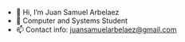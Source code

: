 - 👋 Hi, I’m Juan Samuel Arbelaez
- 🌱 Computer and Systems Student
- 📫 Contact info: juansamuelarbelaez@gmail.com

<!---
JuanSamuelArbelaez/JuanSamuelArbelaez is a ✨ special ✨ repository because its `README.md` (this file) appears on your GitHub profile.
You can click the Preview link to take a look at your changes.
--->
